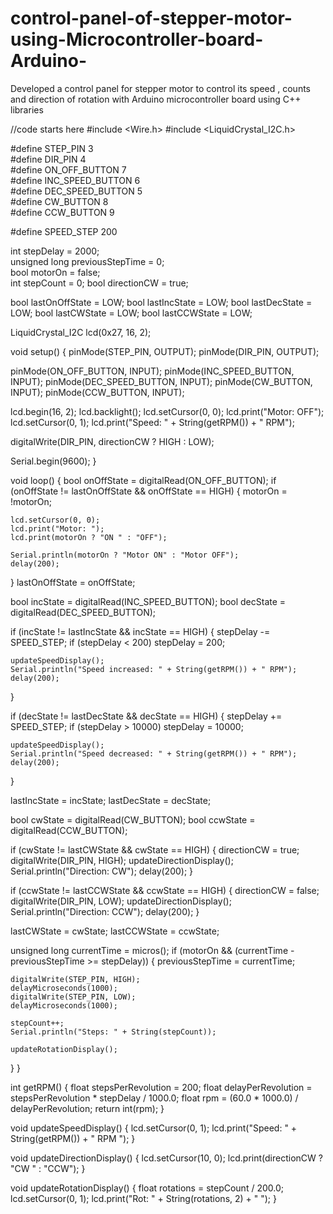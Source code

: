 # control-panel-of-stepper-motor-using-Microcontroller-board-Arduino-
Developed a control panel for stepper motor to control its speed , counts and direction of rotation with Arduino microcontroller board using C++ libraries

//code starts here
#include <Wire.h>
#include <LiquidCrystal_I2C.h>

#define STEP_PIN 3       
#define DIR_PIN 4        
#define ON_OFF_BUTTON 7     
#define INC_SPEED_BUTTON 6  
#define DEC_SPEED_BUTTON 5  
#define CW_BUTTON 8         
#define CCW_BUTTON 9         

#define SPEED_STEP 200       

int stepDelay = 2000;         
unsigned long previousStepTime = 0;  
bool motorOn = false;  
int stepCount = 0;
bool directionCW = true;      

bool lastOnOffState = LOW;
bool lastIncState = LOW;
bool lastDecState = LOW;
bool lastCWState = LOW;
bool lastCCWState = LOW;

LiquidCrystal_I2C lcd(0x27, 16, 2);

void setup() {
  pinMode(STEP_PIN, OUTPUT);
  pinMode(DIR_PIN, OUTPUT);
  
  pinMode(ON_OFF_BUTTON, INPUT);
  pinMode(INC_SPEED_BUTTON, INPUT);
  pinMode(DEC_SPEED_BUTTON, INPUT);
  pinMode(CW_BUTTON, INPUT);
  pinMode(CCW_BUTTON, INPUT);

  lcd.begin(16, 2);
  lcd.backlight();
  lcd.setCursor(0, 0);
  lcd.print("Motor: OFF");
  lcd.setCursor(0, 1);
  lcd.print("Speed: " + String(getRPM()) + " RPM");

  digitalWrite(DIR_PIN, directionCW ? HIGH : LOW);

  Serial.begin(9600);
}

void loop() {
  bool onOffState = digitalRead(ON_OFF_BUTTON);
  if (onOffState != lastOnOffState && onOffState == HIGH) {
    motorOn = !motorOn;

    lcd.setCursor(0, 0);
    lcd.print("Motor: ");
    lcd.print(motorOn ? "ON " : "OFF");

    Serial.println(motorOn ? "Motor ON" : "Motor OFF");
    delay(200);
  }
  lastOnOffState = onOffState;

  bool incState = digitalRead(INC_SPEED_BUTTON);
  bool decState = digitalRead(DEC_SPEED_BUTTON);

  if (incState != lastIncState && incState == HIGH) {
    stepDelay -= SPEED_STEP;
    if (stepDelay < 200) stepDelay = 200;

    updateSpeedDisplay();
    Serial.println("Speed increased: " + String(getRPM()) + " RPM");
    delay(200);
  }

  if (decState != lastDecState && decState == HIGH) {
    stepDelay += SPEED_STEP;
    if (stepDelay > 10000) stepDelay = 10000;

    updateSpeedDisplay();
    Serial.println("Speed decreased: " + String(getRPM()) + " RPM");
    delay(200);
  }

  lastIncState = incState;
  lastDecState = decState;

  bool cwState = digitalRead(CW_BUTTON);
  bool ccwState = digitalRead(CCW_BUTTON);

  if (cwState != lastCWState && cwState == HIGH) {
    directionCW = true;
    digitalWrite(DIR_PIN, HIGH);
    updateDirectionDisplay();
    Serial.println("Direction: CW");
    delay(200);
  }

  if (ccwState != lastCCWState && ccwState == HIGH) {
    directionCW = false;
    digitalWrite(DIR_PIN, LOW);
    updateDirectionDisplay();
    Serial.println("Direction: CCW");
    delay(200);
  }

  lastCWState = cwState;
  lastCCWState = ccwState;

  unsigned long currentTime = micros();
  if (motorOn && (currentTime - previousStepTime >= stepDelay)) {
    previousStepTime = currentTime;

    digitalWrite(STEP_PIN, HIGH);
    delayMicroseconds(1000);
    digitalWrite(STEP_PIN, LOW);
    delayMicroseconds(1000);

    stepCount++;
    Serial.println("Steps: " + String(stepCount));

    updateRotationDisplay();
  }
}

int getRPM() {
  float stepsPerRevolution = 200;
  float delayPerRevolution = stepsPerRevolution * stepDelay / 1000.0;
  float rpm = (60.0 * 1000.0) / delayPerRevolution;
  return int(rpm);
}

void updateSpeedDisplay() {
  lcd.setCursor(0, 1);
  lcd.print("Speed: " + String(getRPM()) + " RPM ");
}

void updateDirectionDisplay() {
  lcd.setCursor(10, 0);
  lcd.print(directionCW ? "CW " : "CCW");
}

void updateRotationDisplay() {
  float rotations = stepCount / 200.0;
  lcd.setCursor(0, 1);
  lcd.print("Rot: " + String(rotations, 2) + "     ");
}
